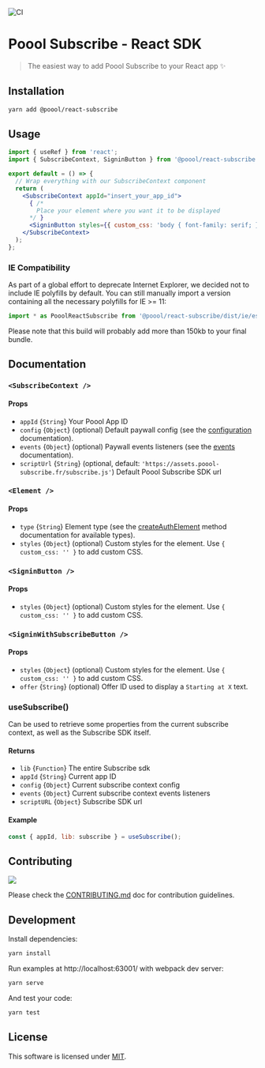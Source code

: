 ![CI](https://github.com/p3ol/react-subscribe/workflows/CI/badge.svg)

# Poool Subscribe - React SDK

> The easiest way to add Poool Subscribe to your React app ✨


## Installation

```bash
yarn add @poool/react-subscribe
```

## Usage

```jsx
import { useRef } from 'react';
import { SubscribeContext, SigninButton } from '@poool/react-subscribe';

export default = () => {
  // Wrap everything with our SubscribeContext component
  return (
    <SubscribeContext appId="insert_your_app_id">
      { /*
        Place your element where you want it to be displayed
      */ }
      <SigninButton styles={{ custom_css: 'body { font-family: serif; }' }} />
    </SubscribeContext>
  );
};
```

### IE Compatibility

As part of a global effort to deprecate Internet Explorer, we decided not to include IE polyfills by default.
You can still manually import a version containing all the necessary polyfills for IE >= 11:

```javascript
import * as PooolReactSubscribe from '@poool/react-subscribe/dist/ie/esm';
```

Please note that this build will probably add more than 150kb to your final bundle.

## Documentation

### `<SubscribeContext />`

#### Props

- `appId` {`String`} Your Poool App ID
- `config` {`Object`} (optional) Default paywall config (see the [configuration](https://poool.dev/docs/subscribe/javascript/configuration) documentation).
- `events` {`Object`} (optional) Paywall events listeners (see the [events](https://poool.dev/docs/subscribe/javascript/events) documentation).
- `scriptUrl` {`String`} (optional, default: `'https://assets.poool-subscribe.fr/subscribe.js'`) Default Poool Subscribe SDK url

### `<Element />`

#### Props

- `type` {`String`} Element type (see the [createAuthElement](https://poool.dev/fr/docs/subscribe/javascript/methods#createauthelement) method documentation for available types).
- `styles` {`Object`} (optional) Custom styles for the element. Use `{ custom_css: '' }` to add custom CSS.

### `<SigninButton />`

#### Props

- `styles` {`Object`} (optional) Custom styles for the element. Use `{ custom_css: '' }` to add custom CSS.

### `<SigninWithSubscribeButton />`

#### Props

- `styles` {`Object`} (optional) Custom styles for the element. Use `{ custom_css: '' }` to add custom CSS.
- `offer` {`String`} (optional) Offer ID used to display a `Starting at X` text.

### useSubscribe()

Can be used to retrieve some properties from the current subscribe context, as well as the Subscribe SDK itself.

#### Returns

- `lib` {`Function`} The entire Subscribe sdk
- `appId` {`String`} Current app ID
- `config` {`Object`} Current subscribe context config
- `events` {`Object`} Current subscribe context events listeners
- `scriptURL` {`Object`} Subscribe SDK url

#### Example

```js
const { appId, lib: subscribe } = useSubscribe();
```

## Contributing

[![](https://contrib.rocks/image?repo=p3ol/react-subscribe)](https://github.com/p3ol/react-subscribe/graphs/contributors)

Please check the [CONTRIBUTING.md](https://github.com/p3ol/react-subscribe/blob/master/CONTRIBUTING.md) doc for contribution guidelines.


## Development

Install dependencies:

```bash
yarn install
```

Run examples at http://localhost:63001/ with webpack dev server:

```bash
yarn serve
```

And test your code:

```bash
yarn test
```

## License

This software is licensed under [MIT](https://github.com/p3ol/react-subscribe/blob/master/LICENSE).
